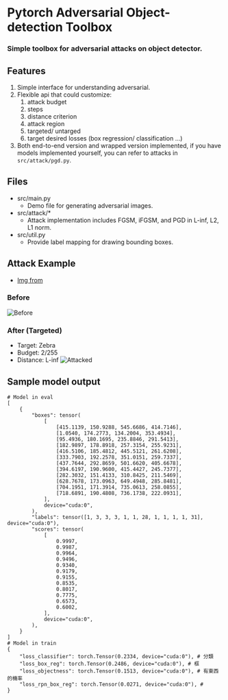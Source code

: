 # Pytorch Adversarial Object-detection Toolbox

### Simple toolbox for adversarial attacks on object detector.

## Features
1. Simple interface for understanding adversarial.
2. Flexible api that could customize:
    1. attack budget
    1. steps
    1. distance criterion
    1. attack region
    1. targeted/ untarged
    1. target desired losses (box regression/ classification ...)
3. Both end-to-end version and wrapped version implemented, if you have models implemented yourself, you can refer to attacks in `src/attack/pgd.py`.

## Files
- src/main.py
    - Demo file for generating adversarial images.
- src/attack/*
    - Attack implementation includes FGSM, iFGSM, and PGD in L-inf, L2, L1 norm.
- src/util.py
    - Provide label mapping for drawing bounding boxes.

## Attack Example
- [Img from](https://cdn.ftvnews.com.tw/manasystem/FileData/News/c5c1bd35-fcf0-4ab1-a70a-46fd51603220.png)

### Before
![Before](https://github.com/TranquilRock/Pytorch-Adversarial-Object-detection-Toolbox/blob/main/assets/result.png?raw=true)

### After (Targeted)
- Target: Zebra
- Budget: 2/255
- Distance: L-inf
![Attacked](https://github.com/TranquilRock/Pytorch-Adversarial-Object-detection-Toolbox/blob/main/assets/attacked_result.png?raw=true)

## Sample model output
```python=
# Model in eval
[
    {
        "boxes": tensor(
            [
                [415.1139, 150.9288, 545.6686, 414.7146],
                [1.0540, 174.2773, 134.2004, 353.4934],
                [95.4936, 180.1695, 235.8846, 291.5413],
                [182.9897, 178.8918, 257.3154, 255.9231],
                [416.5106, 185.4812, 445.5121, 261.6208],
                [333.7903, 192.2578, 351.0151, 259.7337],
                [437.7644, 292.8659, 501.6620, 405.6678],
                [394.6197, 190.9600, 415.4427, 245.7377],
                [282.3032, 151.4133, 310.8425, 211.5469],
                [628.7678, 173.0963, 649.4948, 285.8481],
                [704.1951, 171.3914, 735.0613, 258.0855],
                [718.6891, 190.4808, 736.1738, 222.0931],
            ],
            device="cuda:0",
        ),
        "labels": tensor([1, 3, 3, 3, 1, 1, 28, 1, 1, 1, 1, 31], device="cuda:0"),
        "scores": tensor(
            [
                0.9997,
                0.9987,
                0.9964,
                0.9496,
                0.9340,
                0.9179,
                0.9155,
                0.8535,
                0.8017,
                0.7775,
                0.6573,
                0.6002,
            ],
            device="cuda:0",
        ),
    }
]
# Model in train
{
    "loss_classifier": torch.Tensor(0.2334, device="cuda:0"), # 分類
    "loss_box_reg": torch.Tensor(0.2486, device="cuda:0"), # 框
    "loss_objectness": torch.Tensor(0.1513, device="cuda:0"), # 有東西的機率
    "loss_rpn_box_reg": torch.Tensor(0.0271, device="cuda:0"), # 
}
```